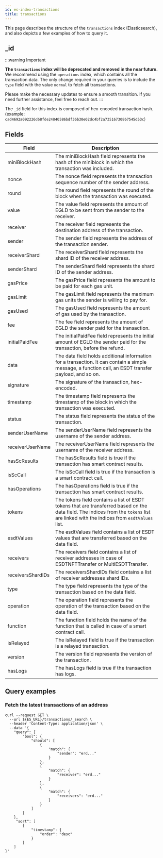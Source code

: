 ```yaml
---
id: es-index-transactions
title: transactions
---
```


[comment]: # (mx-abstract)

This page describes the structure of the `transactions` index (Elasticsearch), and also depicts a few examples of how to query it.

[comment]: # (mx-context-auto)

## _id

:::warning Important

**The `transactions` index will be deprecated and removed in the near future.**
We recommend using the `operations` index, which contains all the transaction data. 
The only change required in your queries is to include the `type` field with the value `normal` to fetch all transactions.

Please make the necessary updates to ensure a smooth transition. 
If you need further assistance, feel free to reach out.
:::

The `_id` field for this index is composed of hex-encoded transaction hash.
(example: `cad4692a092226d68fde24840586bdf36b30e02dc4bf2a73516730867545d53c`)

[comment]: # (mx-context-auto)

## Fields

[comment]: # (table:transactions)

| Field             | Description                                                                                                                                                                          |
|-------------------|--------------------------------------------------------------------------------------------------------------------------------------------------------------------------------------|
| miniBlockHash     | The miniBlockHash field represents the hash of the miniblock in which the transaction was included.                                                                                  |
| nonce             | The nonce field represents the transaction sequence number of the sender address.                                                                                                    |
| round             | The round field represents the round of the block when the transaction was executed.                                                                                                 |
| value             | The value field represents the amount of EGLD to be sent from the sender to the receiver.                                                                                            |
| receiver          | The receiver field represents the destination address of the transaction.                                                                                                            |
| sender            | The sender field represents the address of the transaction sender.                                                                                                                   |
| receiverShard     | The receiverShard field represents the shard ID of the receiver address.                                                                                                             |
| senderShard       | The senderShard field represents the shard ID of the sender address.                                                                                                                 |
| gasPrice          | The gasPrice field represents the amount to be paid for each gas unit.                                                                                                               |
| gasLimit          | The gasLimit field represents the maximum gas units the sender is willing to pay for.                                                                                                |
| gasUsed           | The gasUsed field represents the amount of gas used by the transaction.                                                                                                              |
| fee               | The fee field represents the amount of EGLD the sender paid for the transaction.                                                                                                     |
| initialPaidFee    | The initialPaidFee field represents the initial amount of EGLD the sender paid for the transaction, before the refund.                                                               |
| data              | The data field holds additional information for a transaction. It can contain a simple message, a function call, an ESDT transfer payload, and so on.                                |
| signature         | The signature of the transaction, hex-encoded.                                                                                                                                       |
| timestamp         | The timestamp field represents the timestamp of the block in which the transaction was executed.                                                                                     |
| status            | The status field represents the status of the transaction.                                                                                                                           |
| senderUserName    | The senderUserName field represents the username of the sender address.                                                                                                              |
| receiverUserName  | The receiverUserName field represents the username of the receiver address.                                                                                                          |
| hasScResults      | The hasScResults field is true if the transaction has smart contract results.                                                                                                        |
| isScCall          | The isScCall field is true if the transaction is a smart contract call.                                                                                                              |
| hasOperations     | The hasOperations field is true if the transaction has smart contract results.                                                                                                       |
| tokens            | The tokens field contains a list of ESDT tokens that are transferred based on the data field. The indices from the `tokens` list are linked with the indices from `esdtValues` list. |
| esdtValues        | The esdtValues field contains a list of ESDT values that are transferred based on the data field.                                                                                    |
| receivers         | The receivers field contains a list of receiver addresses in case of ESDTNFTTransfer or MultiESDTTransfer.                                                                           |
| receiversShardIDs | The receiversShardIDs field contains a list of receiver addresses shard IDs.                                                                                                         |
| type              | The type field represents the type of the transaction based on the data field.                                                                                                       |
| operation         | The operation field represents the operation of the transaction based on the data field.                                                                                             |
| function          | The function field holds the name of the function that is called in case of a smart contract call.                                                                                   |
| isRelayed         | The isRelayed field is true if the transaction is a relayed transaction.                                                                                                             |
| version           | The version field represents the version of the transaction.                                                                                                                         |
| hasLogs           | The hasLogs field is true if the transaction has logs.                                                                                                                               |

[comment]: # (mx-context-auto)

## Query examples

[comment]: # (mx-context-auto)

### Fetch the latest transactions of an address

```
curl --request GET \
  --url ${ES_URL}/transactions/_search \
  --header 'Content-Type: application/json' \
  --data '{
	"query": {
		"bool": {
			"should": [
				{
					"match": {
						"sender": "erd..."
					}
				},
				{
					"match": {
						"receiver": "erd..."
					}
				},
				{
					"match": {
						"receivers": "erd..."
					}
				}
			]
		}
	},
	 "sort": [
        {
            "timestamp": {
                "order": "desc"
            }
        }
    ]
}'
```
